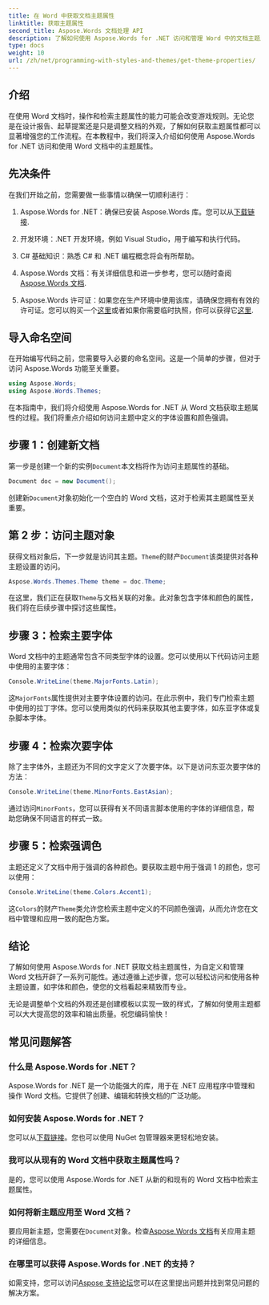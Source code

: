 ```yaml
---
title: 在 Word 中获取文档主题属性
linktitle: 获取主题属性
second_title: Aspose.Words 文档处理 API
description: 了解如何使用 Aspose.Words for .NET 访问和管理 Word 中的文档主题属性。通过我们的指南学习如何检索字体和颜色。
type: docs
weight: 10
url: /zh/net/programming-with-styles-and-themes/get-theme-properties/
---
```

## 介绍

在使用 Word 文档时，操作和检索主题属性的能力可能会改变游戏规则。无论您是在设计报告、起草提案还是只是调整文档的外观，了解如何获取主题属性都可以显著增强您的工作流程。在本教程中，我们将深入介绍如何使用 Aspose.Words for .NET 访问和使用 Word 文档中的主题属性。

## 先决条件

在我们开始之前，您需要做一些事情以确保一切顺利进行：

1.  Aspose.Words for .NET：确保已安装 Aspose.Words 库。您可以从[下载链接](https://releases.aspose.com/words/net/).

2. 开发环境：.NET 开发环境，例如 Visual Studio，用于编写和执行代码。

3. C# 基础知识：熟悉 C# 和 .NET 编程概念将会有所帮助。

4.  Aspose.Words 文档：有关详细信息和进一步参考，您可以随时查阅[Aspose.Words 文档](https://reference.aspose.com/words/net/).

5. Aspose.Words 许可证：如果您在生产环境中使用该库，请确保您拥有有效的许可证。您可以购买一个[这里](https://purchase.aspose.com/buy)或者如果你需要临时执照，你可以获得它[这里](https://purchase.aspose.com/temporary-license/).

## 导入命名空间

在开始编写代码之前，您需要导入必要的命名空间。这是一个简单的步骤，但对于访问 Aspose.Words 功能至关重要。

```csharp
using Aspose.Words;
using Aspose.Words.Themes;
```

在本指南中，我们将介绍使用 Aspose.Words for .NET 从 Word 文档获取主题属性的过程。我们将重点介绍如何访问主题中定义的字体设置和颜色强调。

## 步骤 1：创建新文档

第一步是创建一个新的实例`Document`本文档将作为访问主题属性的基础。

```csharp
Document doc = new Document();
```

创建新`Document`对象初始化一个空白的 Word 文档，这对于检索其主题属性至关重要。

## 第 2 步：访问主题对象

获得文档对象后，下一步就是访问其主题。`Theme`的财产`Document`该类提供对各种主题设置的访问。

```csharp
Aspose.Words.Themes.Theme theme = doc.Theme;
```

在这里，我们正在获取`Theme`与文档关联的对象。此对象包含字体和颜色的属性，我们将在后续步骤中探讨这些属性。

## 步骤 3：检索主要字体

Word 文档中的主题通常包含不同类型字体的设置。您可以使用以下代码访问主题中使用的主要字体：

```csharp
Console.WriteLine(theme.MajorFonts.Latin);
```

这`MajorFonts`属性提供对主要字体设置的访问。在此示例中，我们专门检索主题中使用的拉丁字体。您可以使用类似的代码来获取其他主要字体，如东亚字体或复杂脚本字体。

## 步骤 4：检索次要字体

除了主字体外，主题还为不同的文字定义了次要字体。以下是访问东亚次要字体的方法：

```csharp
Console.WriteLine(theme.MinorFonts.EastAsian);
```

通过访问`MinorFonts`，您可以获得有关不同语言脚本使用的字体的详细信息，帮助您确保不同语言的样式一致。

## 步骤 5：检索强调色

主题还定义了文档中用于强调的各种颜色。要获取主题中用于强调 1 的颜色，您可以使用：

```csharp
Console.WriteLine(theme.Colors.Accent1);
```

这`Colors`的财产`Theme`类允许您检索主题中定义的不同颜色强调，从而允许您在文档中管理和应用一致的配色方案。

## 结论

了解如何使用 Aspose.Words for .NET 获取文档主题属性，为自定义和管理 Word 文档开辟了一系列可能性。通过遵循上述步骤，您可以轻松访问和使用各种主题设置，如字体和颜色，使您的文档看起来精致而专业。

无论是调整单个文档的外观还是创建模板以实现一致的样式，了解如何使用主题都可以大大提高您的效率和输出质量。祝您编码愉快！

## 常见问题解答

### 什么是 Aspose.Words for .NET？

Aspose.Words for .NET 是一个功能强大的库，用于在 .NET 应用程序中管理和操作 Word 文档。它提供了创建、编辑和转换文档的广泛功能。

### 如何安装 Aspose.Words for .NET？

您可以从[下载链接](https://releases.aspose.com/words/net/)。您也可以使用 NuGet 包管理器来更轻松地安装。

### 我可以从现有的 Word 文档中获取主题属性吗？

是的，您可以使用 Aspose.Words for .NET 从新的和现有的 Word 文档中检索主题属性。

### 如何将新主题应用至 Word 文档？

要应用新主题，您需要在`Document`对象。检查[Aspose.Words 文档](https://reference.aspose.com/words/net/)有关应用主题的详细信息。

### 在哪里可以获得 Aspose.Words for .NET 的支持？

如需支持，您可以访问[Aspose 支持论坛](https://forum.aspose.com/c/words/8)您可以在这里提出问题并找到常见问题的解决方案。